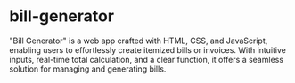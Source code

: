 # bill-generator
"Bill Generator" is a web app crafted with HTML, CSS, and JavaScript, enabling users to effortlessly create itemized bills or invoices. With intuitive inputs, real-time total calculation, and a clear function, it offers a seamless solution for managing and generating bills.
